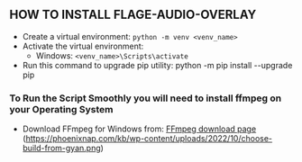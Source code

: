 ## HOW TO INSTALL FLAGE-AUDIO-OVERLAY

- Create a virtual environment: `python -m venv <venv_name>`
- Activate the virtual environment:
  - Windows: `<venv_name>\Scripts\activate`
- Run this command to upgrade pip utility: python -m pip install --upgrade pip

### To Run the Script Smoothly you will need to install ffmpeg on your Operating System
- Download FFmpeg for Windows from: [FFmpeg download page](https://ffmpeg.org/download.html)
    (https://phoenixnap.com/kb/wp-content/uploads/2022/10/choose-build-from-gyan.png)
